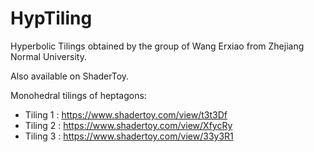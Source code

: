 # HypTiling

Hyperbolic Tilings obtained by the group of Wang Erxiao from Zhejiang Normal University.

Also available on ShaderToy.

Monohedral tilings of heptagons:

* Tiling 1 : https://www.shadertoy.com/view/t3t3Df
* Tiling 2 : https://www.shadertoy.com/view/XfycRy
* Tiling 3 : https://www.shadertoy.com/view/33y3R1

